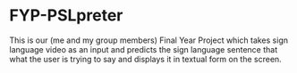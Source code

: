 # FYP-PSLpreter
This is our (me and my group members) Final Year Project which takes sign language video as an input and predicts the sign language sentence that what the user is trying to say and displays it in textual form on the screen.
